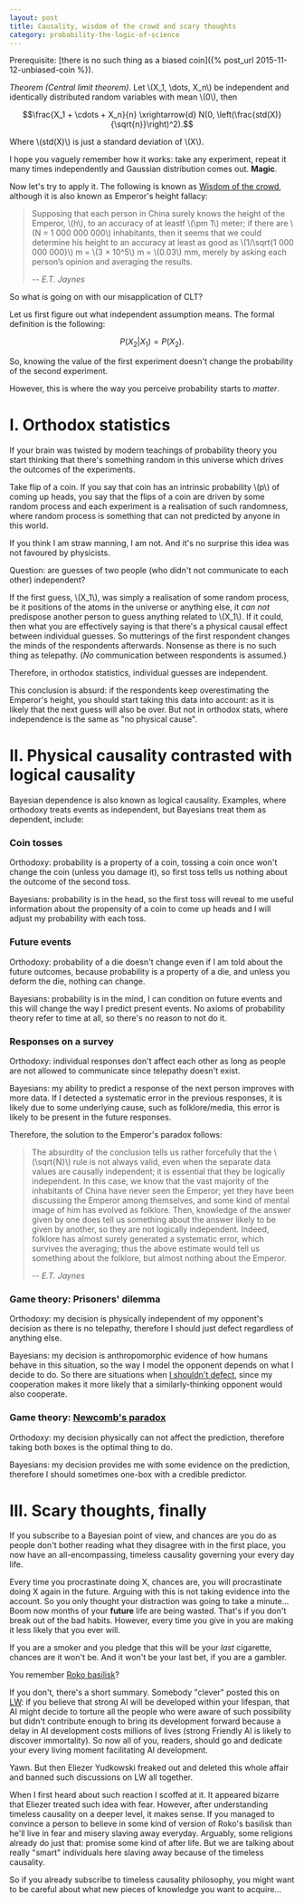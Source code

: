 ```yaml
---
layout: post
title: Causality, wisdom of the crowd and scary thoughts
category: probability-the-logic-of-science
---
```


Prerequisite: [there is no such thing as a biased coin]({% post_url 2015-11-12-unbiased-coin %}).

*Theorem (Central limit theorem)*. Let \\(X_1, \dots, X_n\\) be independent and
identically distributed random variables with mean \\(0\\), then

$$\frac{X_1 + \cdots + X_n}{n} \xrightarrow{d} N(0,
\left(\frac{std(X)}{\sqrt{n}}\right)^2).$$

Where \\(std(X)\\) is just a standard deviation of \\(X\\).

I hope you vaguely remember how it works: take any experiment, repeat it many
times independently and Gaussian distribution comes out. **Magic**.

Now let's try to apply it. The following is known as [Wisdom of the
crowd][wisdom], although it is also known as Emperor's height fallacy:

> Supposing that each person in China surely knows the height of the Emperor,
> \\(h\\), to an accuracy of at leastf  \\(\pm 1\\) meter; if there are \\(N = 1
> 000 000 000\\) inhabitants, then it seems that we could determine his height
> to an accuracy at least as good as \\(1/\sqrt{1 000 000 000}\\) m = \\(3 ×
> 10^5\\) m = \\(0.03\\) mm, merely by asking each person’s opinion and
> averaging the results.
>
> -- <cite>E.T. Jaynes</cite>

So what is going on with our misapplication of CLT?

Let us first figure out what independent assumption means.  The formal
definition is the following:

$$P(X_2 | X_1) = P(X_2).$$

So, knowing the value of the first experiment doesn't change the probability
of the second experiment.

However, this is where the way you perceive probability starts to *matter*.

# I. Orthodox statistics

If your brain was twisted by modern teachings of probability theory you start
thinking that there's something random in this universe which drives the
outcomes of the experiments.

Take flip of a coin. If you say that coin has an intrinsic probability \\(p\\)
of coming up heads, you say that the flips of a coin are driven by some random
process and each experiment is a realisation of such randomness, where random
process is something that can not predicted by anyone in this world.

If you think I am straw manning, I am not. And it's no surprise this idea was
not favoured by physicists.

Question: are guesses of two people (who didn't not communicate to each other)
independent?

If the first guess, \\(X_1\\), was simply a realisation of some random process,
be it positions of the atoms in the universe or anything else, it *can not*
predispose another person to guess anything related to \\(X_1\\). If it could,
then what you are effectively saying is that there's a physical causal effect
between individual guesses. So mutterings of the first respondent changes the
minds of the respondents afterwards. Nonsense as there is no such thing as
telepathy. (*No* communication between respondents is assumed.)

Therefore, in orthodox statistics, individual guesses are independent.

This conclusion is absurd: if the respondents keep overestimating the Emperor's
height, you should start taking this data into account: as it is likely that
the next guess will also be over. But not in orthodox stats, where
independence is the same as "no physical cause".

# II. Physical causality contrasted with logical causality

Bayesian dependence is also known as logical causality. Examples, where
orthodoxy treats events as independent, but Bayesians treat them as dependent,
include:

### Coin tosses

Orthodoxy: probability is a property of a coin, tossing a coin once won't
change the coin (unless you damage it), so first toss tells us nothing about
the outcome of the second toss.

Bayesians: probability is in the head, so the first toss will reveal to me
useful information about the propensity of a coin to come up heads and I will
adjust my probability with each toss.

### Future events

Orthodoxy: probability of a die doesn't change even if I am told about the
future outcomes, because probability is a property of a die, and unless you
deform the die, nothing can change.

Bayesians: probability is in the mind, I can condition on future events and
this will change the way I predict present events. No axioms of probability
theory refer to time at all, so there's no reason to not do it.

### Responses on a survey

Orthodoxy: individual responses don't affect each other as long as people
are not allowed to communicate since telepathy doesn't exist.

Bayesians: my ability to predict a response of the next person improves
with more data. If I detected a systematic error in the previous responses,
it is likely due to some underlying cause, such as folklore/media, this
error is likely to be present in the future responses.

Therefore, the solution to the Emperor's paradox follows:

> The absurdity of the conclusion tells us rather forcefully that the
> \\(\sqrt{N}\\) rule is not always valid, even when the separate data values
> are causally independent; it is essential that they be logically independent.
> In this case, we know that the vast majority of the inhabitants of China have
> never seen the Emperor; yet they have been discussing the Emperor among
> themselves, and some kind of mental image of him has evolved as folklore.
> Then, knowledge of the answer given by one does tell us something about the
> answer likely to be given by another, so they are not logically independent.
> Indeed, folklore has almost surely generated a systematic error, which
> survives the averaging; thus the above estimate would tell us something about
> the folklore, but almost nothing about the Emperor.
>
> -- <cite>E.T. Jaynes</cite>

### Game theory: Prisoners' dilemma

Orthodoxy: my decision is physically independent of my opponent's decision as
there is no telepathy, therefore I should just defect regardless of anything
else.

Bayesians: my decision is anthropomorphic evidence of how humans behave in
this situation, so the way I model the opponent depends on what I decide to
do. So there are situations when [I shouldn't defect][prisoners], since my
cooperation makes it more likely that a similarly-thinking opponent would also
cooperate.

### Game theory: [Newcomb's paradox][newcomb]

Orthodoxy: my decision physically can not affect the prediction, therefore
taking both boxes is the optimal thing to do.

Bayesians: my decision provides me with some evidence on the prediction,
therefore I should sometimes one-box with a credible predictor.

# III. Scary thoughts, finally

If you subscribe to a Bayesian point of view, and chances are you do as people
don't bother reading what they disagree with in the first place, you now have
an all-encompassing, timeless causality governing your every day life.

Every time you procrastinate doing X, chances are, you will procrastinate doing
X again in the future. Arguing with this is not taking evidence into the
account. So you only thought your distraction was going to take a minute...
Boom now months of your **future** life are being wasted. That's if you don't
break out of the bad habits. However, every time you give in you are making it
less likely that you ever will.

If you are a smoker and you pledge that this will be your *last* cigarette,
chances are it won't be. And it won't be your last bet, if you are a gambler.

You remember [Roko basilisk][roko]?

If you don't, there's a short summary. Somebody "clever" posted this on
[LW][LW]: if you believe that strong AI will be developed within your lifespan,
that AI might decide to torture all the people who were aware of such
possibility but didn't contribute enough to bring its development forward
because a delay in AI development costs millions of lives (strong Friendly AI
is likely to discover immortality). So now all of you, readers, should go and
dedicate your every living moment facilitating AI development.

Yawn. But then Eliezer Yudkowski freaked out and deleted this whole affair and
banned such discussions on LW all together.

When I first heard about such reaction I scoffed at it. It appeared bizarre
that Eliezer treated such idea with fear. However, after understanding timeless
causality on a deeper level, it makes sense. If you managed to convince a
person to believe in some kind of version of Roko's basilisk than he'll live in
fear and misery slaving away everyday. Arguably, some religions already do just
that: promise some kind of after life. But we are talking about really "smart"
individuals here slaving away because of the timeless causality.

So if you already subscribe to timeless causality philosophy, you might want to
be careful about what new pieces of knowledge you want to acquire...


[prisoners]: http://chalkdustmagazine.com/features/breaking-out-of-the-prisoners-dilemma/
[wisdom]: https://en.wikipedia.org/wiki/Wisdom_of_the_crowd
[newcomb]: http://lesswrong.com/lw/nc/newcombs_problem_and_regret_of_rationality/
[roko]: https://en.wikipedia.org/wiki/LessWrong#Roko.27s_basilisk
[LW]: https://wiki.lesswrong.com/wiki/Sequences

